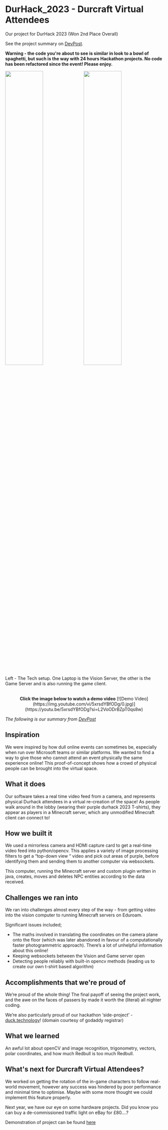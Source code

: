 # DurHack_2023 - Durcraft Virtual Attendees
Our project for DurHack 2023 (Won 2nd Place Overall)

See the project summary on [DevPost](https://devpost.com/software/durcraft-virtual-attendees).

**Warning - the code you're about to see is similar in look to a bowl of spaghetti, but such is the way with 24 hours Hackathon projects. No code has been refactored since the event! Please enjoy.**

<p float="left">
  <img src="https://d112y698adiu2z.cloudfront.net/photos/production/software_photos/002/655/180/datas/gallery.jpg" width="49%" />
  <img src="https://d112y698adiu2z.cloudfront.net/photos/production/software_photos/002/655/179/datas/gallery.jpg" width="49%" /> 
</p>
Left - The Tech setup. One Laptop is the Vision Server, the other is the Game Server and is also running the game client.<br><br>



<p style="text-align: center">
<b>Click the image below to watch a demo video</b>
[![Demo Video](https://img.youtube.com/vi/5xrsdYBfODg/0.jpg)](https://youtu.be/5xrsdYBfODg?si=L2VoODrBZpT0qs8w)
</p>

*The following is our summary from [DevPost](https://devpost.com/software/durcraft-virtual-attendees)*

## Inspiration
We were inspired by how dull online events can sometimes be, especially when run over Microsoft teams or similar platforms. We wanted to find a way to give those who cannot attend an event physically the same experience online! This proof-of-concept shows how a crowd of physical people can be brought into the virtual space.

## What it does
Our software takes a real time video feed from a camera, and represents physical Durhack attendees in a virtual re-creation of the space! As people walk around in the lobby (wearing their purple durhack 2023 T-shirts), they appear as players in a Minecraft server, which any unmodified Minecraft client can connect to!

## How we built it
We used a mirrorless camera and HDMI capture card to get a real-time video feed into python/opencv. This applies a variety of image processing filters to get a “top-down view “ video and pick out areas of purple, before identifying them and sending them to another computer via websockets.

This computer, running the Minecraft server and custom plugin written in java, creates, moves and deletes NPC entities according to the data received.

## Challenges we ran into
We ran into challenges almost every step of the way - from getting video into the vision computer to running Minecraft servers on Eduroam.

Significant issues included;
- The maths involved in translating the coordinates on the camera plane onto the floor (which was later abandoned in favour of a computationally faster photogrammetric approach). There’s a lot of unhelpful information about this online!
- Keeping websockets between the Vision and Game server open
- Detecting people reliably with built-in opencv methods (leading us to create our own t-shirt based algorithm)

## Accomplishments that we're proud of
We’re proud of the whole thing! The final payoff of seeing the project work, and the awe on the faces of passers by made it worth the (literal) all nighter coding.

We’re also particularly proud of our hackathon ‘side-project’ - [duck.technology](https://duck.technology)! (domain courtesy of godaddy registrar)

## What we learned
An awful lot about openCV and image recognition, trigonometry, vectors, polar coordinates, and how much Redbull is too much Redbull.

## What's next for Durcraft Virtual Attendees?
We worked on getting the rotation of the in-game characters to follow real-world movement, however any success was hindered by poor performance and minimal time to optimise. Maybe with some more thought we could implement this feature properly.

Next year, we have our eye on some hardware projects. Did you know you can buy a de-commissioned traffic light on eBay for £80….?

Demonstration of project can be found [here](https://youtu.be/5xrsdYBfODg?si=L2VoODrBZpT0qs8w)